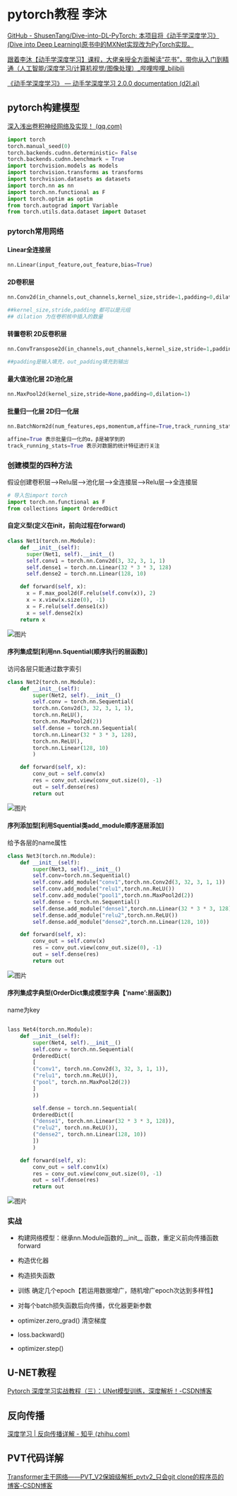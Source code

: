 # pytorch教程 李沐

[GitHub - ShusenTang/Dive-into-DL-PyTorch: 本项目将《动手学深度学习》(Dive into Deep Learning)原书中的MXNet实现改为PyTorch实现。](https://github.com/ShusenTang/Dive-into-DL-PyTorch/tree/master)

[跟着李沐【动手学深度学习】课程，大佬亲授全方面解读“花书”，带你从入门到精通（人工智能/深度学习/计算机视觉/图像处理）_哔哩哔哩_bilibili](https://www.bilibili.com/video/BV1QP411j7jB/?spm_id_from=333.337.search-card.all.click&vd_source=a8ee18bc6643a102fd5b9ca976638dd0)

[《动手学深度学习》 — 动手学深度学习 2.0.0 documentation (d2l.ai)](https://zh-v2.d2l.ai/)



## pytorch构建模型

[深入浅出卷积神经网络及实现！ (qq.com)](https://mp.weixin.qq.com/s?__biz=MzIyNjM2MzQyNg%3D%3D&idx=1&mid=2247499511&scene=21&sn=a420a254f767241e6b3c40e55b28a963#wechat_redirect)

```python
import torch
torch.manual_seed(0)
torch.backends.cudnn.deterministic= False
torch.backends.cudnn.benchmark = True
import torchvision.models as models
import torchvision.transforms as transforms
import torchvision.datasets as datasets
import torch.nn as nn
import torch.nn.functional as F
import torch.optim as optim
from torch.autograd import Variable
from torch.utils.data.dataset import Dataset
```

### pytorch常用网络

#### Linear全连接层

```python
nn.Linear(input_feature,out_feature,bias=True)
```



#### 2D卷积层

```python
nn.Conv2d(in_channels,out_channels,kernel_size,stride=1,padding=0,dilation=1,groups,bias=True,padding_mode='zeros')

##kernel_size,stride,padding 都可以是元组
## dilation 为在卷积核中插入的数量
```



#### 转置卷积 2D反卷积层

```python
nn.ConvTranspose2d(in_channels,out_channels,kernel_size,stride=1,padding=0,out_padding=0,groups=1,bias=True,dilation=1,padding_mode='zeros')

##padding是输入填充，out_padding填充到输出
```



#### 最大值池化层 2D池化层

```python
nn.MaxPool2d(kernel_size,stride=None,padding=0,dilation=1)
```



#### 批量归一化层 2D归一化层

```python
nn.BatchNorm2d(num_features,eps,momentum,affine=True,track_running_stats=True)

affine=True 表示批量归一化的α，β是被学到的
track_running_stats=True 表示对数据的统计特征进行关注
```



### 创建模型的四种方法

假设创建卷积层–>Relu层–>池化层–>全连接层–>Relu层–>全连接层

```python
# 导入包import torch
import torch.nn.functional as F
from collections import OrderedDict
```

#### 自定义型(定义在init，前向过程在forward)

```python
class Net1(torch.nn.Module):
    def __init__(self):
      super(Net1, self).__init__()
      self.conv1 = torch.nn.Conv2d(3, 32, 3, 1, 1)
      self.dense1 = torch.nn.Linear(32 * 3 * 3, 128)
      self.dense2 = torch.nn.Linear(128, 10)

    def forward(self, x):
      x = F.max_pool2d(F.relu(self.conv(x)), 2)
      x = x.view(x.size(0), -1)
      x = F.relu(self.dense1(x))
      x = self.dense2(x)
    return x
```

![图片](https://cdn.jsdelivr.net/gh/Jolene-hust/Jolene/img/202312041542231.png)

#### 序列集成型[利用nn.Squential(顺序执行的层函数)]

访问各层只能通过数字索引

```python
class Net2(torch.nn.Module):
    def __init__(self):
        super(Net2, self).__init__()
        self.conv = torch.nn.Sequential(
        torch.nn.Conv2d(3, 32, 3, 1, 1),
        torch.nn.ReLU(),
        torch.nn.MaxPool2d(2))
        self.dense = torch.nn.Sequential(
        torch.nn.Linear(32 * 3 * 3, 128),
        torch.nn.ReLU(),
        torch.nn.Linear(128, 10)
        )

    def forward(self, x):
        conv_out = self.conv(x)
        res = conv_out.view(conv_out.size(0), -1)
        out = self.dense(res)
        return out
```

![图片](https://cdn.jsdelivr.net/gh/Jolene-hust/Jolene/img/202312041543552.png)

#### 序列添加型[利用Squential类add_module顺序逐层添加]

给予各层的name属性

```python
class Net3(torch.nn.Module):
    def __init__(self):
        super(Net3, self).__init__()
        self.conv=torch.nn.Sequential()
        self.conv.add_module("conv1",torch.nn.Conv2d(3, 32, 3, 1, 1))
        self.conv.add_module("relu1",torch.nn.ReLU())
        self.conv.add_module("pool1",torch.nn.MaxPool2d(2))
        self.dense = torch.nn.Sequential()
        self.dense.add_module("dense1",torch.nn.Linear(32 * 3 * 3, 128))
        self.dense.add_module("relu2",torch.nn.ReLU())
        self.dense.add_module("dense2",torch.nn.Linear(128, 10))

    def forward(self, x):
        conv_out = self.conv(x)
        res = conv_out.view(conv_out.size(0), -1)
        out = self.dense(res)
        return out
```

![图片](https://cdn.jsdelivr.net/gh/Jolene-hust/Jolene/img/202312041544650.png)



#### 序列集成字典型(OrderDict集成模型字典【‘name’:层函数】)

name为key

```python

lass Net4(torch.nn.Module):
    def __init__(self):
        super(Net4, self).__init__()
        self.conv = torch.nn.Sequential(
        OrderedDict(
        [
        ("conv1", torch.nn.Conv2d(3, 32, 3, 1, 1)),
        ("relu1", torch.nn.ReLU()),
        ("pool", torch.nn.MaxPool2d(2))
        ]
        ))

        self.dense = torch.nn.Sequential(
        OrderedDict([
        ("dense1", torch.nn.Linear(32 * 3 * 3, 128)),
        ("relu2", torch.nn.ReLU()),
        ("dense2", torch.nn.Linear(128, 10))
        ])
        )

    def forward(self, x):
        conv_out = self.conv1(x)
        res = conv_out.view(conv_out.size(0), -1)
        out = self.dense(res)
        return out
```

![图片](https://cdn.jsdelivr.net/gh/Jolene-hust/Jolene/img/202312041545890.png)

### 实战

- 构建网络模型：继承nn.Module函数的__init__ 函数，重定义前向传播函数forward
- 构造优化器
- 构造损失函数
- 训练 确定几个epoch【若运用数据增广，随机增广epoch次达到多样性】
- 对每个batch损失函数后向传播，优化器更新参数
-   optimizer.zero_grad() 清空梯度

-   loss.backward()

-   optimizer.step()









## U-NET教程

[Pytorch 深度学习实战教程（三）：UNet模型训练，深度解析！-CSDN博客](https://jackcui.blog.csdn.net/article/details/106349644?spm=1001.2101.3001.6661.1&utm_medium=distribute.pc_relevant_t0.none-task-blog-2~default~CTRLIST~Rate-1-106349644-blog-105671859.pc_relevant_antiscanv2&depth_1-utm_source=distribute.pc_relevant_t0.none-task-blog-2~default~CTRLIST~Rate-1-106349644-blog-105671859.pc_relevant_antiscanv2&utm_relevant_index=1)



## 反向传播

[深度学习 | 反向传播详解 - 知乎 (zhihu.com)](https://zhuanlan.zhihu.com/p/115571464)



## PVT代码详解

[Transformer主干网络——PVT_V2保姆级解析_pvtv2_只会git clone的程序员的博客-CSDN博客](https://blog.csdn.net/qq_37668436/article/details/122495068)